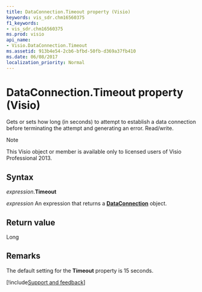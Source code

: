 ```yaml
---
title: DataConnection.Timeout property (Visio)
keywords: vis_sdr.chm16560375
f1_keywords:
- vis_sdr.chm16560375
ms.prod: visio
api_name:
- Visio.DataConnection.Timeout
ms.assetid: 913b4e54-2cb6-bfbd-50fb-d369a37fb410
ms.date: 06/08/2017
localization_priority: Normal
---
```



# DataConnection.Timeout property (Visio)

Gets or sets how long (in seconds) to attempt to establish a data connection before terminating the attempt and generating an error. Read/write.

> [!NOTE] 
> This Visio object or member is available only to licensed users of Visio Professional 2013.


## Syntax

_expression_.**Timeout**

_expression_ An expression that returns a **[DataConnection](Visio.DataConnection.md)** object.


## Return value

Long


## Remarks

The default setting for the **Timeout** property is 15 seconds.


[!include[Support and feedback](~/includes/feedback-boilerplate.md)]